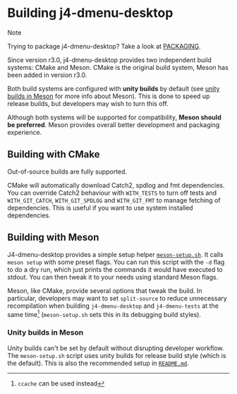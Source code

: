 # Building j4-dmenu-desktop

> [!NOTE]
> Trying to package j4-dmenu-desktop? Take a look at [PACKAGING](PACKAGING.md).

Since version r3.0, j4-dmenu-desktop provides two independent build systems:
CMake and Meson. CMake is the original build system, Meson has been added in
version r3.0.

Both build systems are configured with **unity builds** by default (see
[unity builds in Meson](#unity-builds-in-meson) for more info about Meson). This
is done to speed up release builds, but developers may wish to turn this off.

Although both systems will be supported for compatibility, **Meson should be
preferred**. Meson provides overall better development and packaging experience.

## Building with CMake
Out-of-source builds are fully supported.

CMake will automatically download Catch2, spdlog and fmt dependencies. You can
override Catch2 behaviour with `WITH_TESTS` to turn off tests and
`WITH_GIT_CATCH`, `WITH_GIT_SPDLOG` and `WITH_GIT_FMT` to manage fetching of
dependencies. This is useful if you want to use system installed dependencies.

## Building with Meson
J4-dmenu-desktop provides a simple setup helper
[`meson-setup.sh`](meson-setup.sh). It calls `meson setup` with some preset
flags. You can run this script with the `-d` flag to do a dry run, which just
prints the commands it would have executed to stdout. You can then tweak it to
your needs using standard Meson flags.

Meson, like CMake, provide several options that tweak the build. In particular,
developers may want to set `split-source` to reduce unnecessary recompilation
when building `j4-dmenu-desktop` and `j4-dmenu-tests` at the same time[^1]
(`meson-setup.sh` sets this in its debugging build styles).

### Unity builds in Meson
Unity builds can't be set by default without disrupting developer workflow. The
`meson-setup.sh` script uses unity builds for release build style (which is the
default). This is also the recommended setup in
[`README.md`](README.md#build-requirements).

[^1]: `ccache` can be used instead
